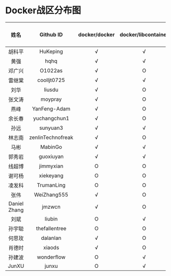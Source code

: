 # Docker战区分布图

姓名|Github ID|docker/docker|docker/libcontainer|docker/swarm|docker/distribution|docker/machine|docker/compose|docker其他子项目
:--:|:--:|:--:|:--:|:--:|:--:|:--:|:--:|:--:
胡科平|HuKeping|√|√|O|O|O|O|O
黄强|hqhq|√|√|O|O|O|O|O
邓广兴|O1022as|√|O|O|O|O|O|O
雷继棠|coolljt0725|√|√|O|O|O|O|O
刘华|liusdu|√|O|O|O|O|O|O
张文涛|moypray|√|O|O|O|O|O|O
燕峰|YanFeng-Adam|√|O|O|O|O|O|O
余长春|yuchangchun1|√|O|O|O|O|O|O
孙远|sunyuan3|√|√|O|O|√|O|O
林志南|zenlinTechnofreak|√|O|O|O|O|O|O
马彬|MabinGo|√|√|O|O|O|O|O
郭秀岩|guoxiuyan|√|√|O|O|O|O|O
线超博|jimmyxian|O|O|√|O|O|O|O
谢可杨|xiekeyang|O|O|O|√|O|O|O
凌发科|TrumanLing|O|O|O|O|√|O|O
张伟|WeiZhang555|√|O|O|O|O|O|O
Daniel Zhang|jmzwcn|√|O|O|O|O|O|O
刘斌|liubin|O|√|√|O|O|O|O
孙宇聪|thefallentree|O|O|√|O|O|O|O
何思玫|dalanlan|√|O|O|O|O|O|O
肖德时|xiaods|√|O|O|O|O|O|O
孙建波|wonderflow|O|√|O|O|O|O|O
JunXU|junxu|O|√|O|O|O|O|O

